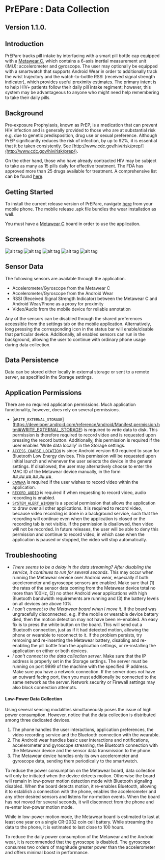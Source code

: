 # PrEPare : Data Collection

## Version 1.1.0.

## Introduction

PrEPare tracks pill intake by interfacing with a smart pill bottle cap equipped with a [Metawear C](https://mbientlab.com/metawearc/), which contains a 6-axis inertial measurement unit (IMU): accelerometer and gyroscope. The user may optionally be equipped with a smartwatch that supports Android Wear in order to additionally track the wrist trajectory and the watch-to-bottle RSSI (received signal strength indicator), which provides useful proximity estimates. The primary intent is to help HIV+ patients follow their daily pill intake regiment; however, this system may be advantageous to anyone who might need help remembering to take their daily pills.

## Background

Pre-exposure Prophylaxis, known as PrEP, is a medication that can prevent HIV infection and is generally provided to those who are at substantial risk e.g. due to genetic predisposition, drug use or sexual preference. Although PrEP significantly reduces the risk of infection, by up to 92%, it is essential that it be taken consistently. See [http://www.cdc.gov/hiv/risk/prep/](http://www.cdc.gov/hiv/risk/prep/).

On the other hand, those who have already contracted HIV may be subject to take as many as 15 pills daily for effective treatment. The FDA has approved more than 25 drugs available for treatment. A comprehensive list can be found [here](http://www.healthline.com/health/hiv-aids/medications-list#4).

## Getting Started

To install the current release version of PrEPare, navigate [here](https://drive.google.com/uc?export=view&id=0Byr6oHEGQO73Q0laWURLM3hZbHM) from your mobile phone. The mobile release .apk file bundles the wear installation as well.

You must have a [Metawear C](https://mbientlab.com/metawearc/) board in order to use the application.

## Screenshots

![alt tag](mobile/screenshots/screenshot_ui.png)
![alt tag](mobile/screenshots/screenshot_data.png)
![alt tag](mobile/screenshots/screenshot_recording.png)
![alt tag](mobile/screenshots/screenshot_about.png)
![alt tag](mobile/screenshots/screenshot_select_pill_bottle.png)

## Sensor Data

The following sensors are available through the application.

  * Accelerometer/Gyroscope from the Metawear C
  * Accelerometer/Gyroscope from the Android Wear
  * RSSI (Received Signal Strength Indicator) between the Metawear C and Android Wear/Phone as a proxy for proximity
  * Video/Audio from the mobile device for reliable annotation

Any of the sensors can be disabled through the shared preferences accessible from the settings tab on the mobile application. Alternatively, long pressing the corresponding icon in the status bar will enable/disable that particular device. Additionally, all enabled sensors can run in the background, allowing the user to continue with ordinary phone usage during data collection.

## Data Persistence

Data can be stored either locally in external storage or sent to a remote server, as specified in the Storage settings.

## Application Permissions

There are no required application permissions. Much application functionality, however, does rely on several permissions.

  * [```WRITE_EXTERNAL_STORAGE```] (https://developer.android.com/reference/android/Manifest.permission.html#WRITE_EXTERNAL_STORAGE) is required to write data to disk. This permission is therefore required to record video and is requested upon pressing the record button. Additionally, this permission is required if the user enables 'Write data locally' in the Storage settings.
  * [```ACCESS_COARSE_LOCATION```](https://developer.android.com/reference/android/Manifest.permission.html#ACCESS_COARSE_LOCATION) is since Android version 6.0 required to scan for Bluetooth Low Energy devices. This permission will be requested upon initial launch and whenever the user selects the device in the general settings. If disallowed, the user may alternatively choose to enter the MAC ID of the Metawear device manually, in the form *#*#*.*#*#*.*#*#*.*#*#*.*#*#*.*#*#*.
  * [```CAMERA```](https://developer.android.com/reference/android/Manifest.permission.html#CAMERA) is required if the user wishes to record video within the application.
  * [```RECORD_AUDIO```](https://developer.android.com/reference/android/Manifest.permission.html#RECORD_AUDIO) is required if when requesting to record video, audio recording is enabled.
  * [```SYSTEM_ALERT_WINDOW```](https://developer.android.com/reference/android/Manifest.permission.html#SYSTEM_ALERT_WINDOW) is a special permission that allows the application to draw over all other applications. It is required to record video, because video recording is done in a background service, such that the recording will continue even when the application is closed or the recording tab is not visible. If the permission is disallowed, then video will not be recorded. In future releases, the user will be able to deny this permission and continue to record video, in which case when the application is paused or stopped, the video will stop automatically.

## Troubleshooting

  * *There seems to be a delay in the data streaming? After disabling the service, it continues to run for several seconds.*
    This may occur when running the Metawear service over Android wear, especially if both accelerometer and gyroscope sensors are enabled. Make sure that (1) the rates of the sensor data coming from the Metawear device total no more than 100Hz, (2) no other Android wear applications with high Bluetooth bandwidth requirements are running and (3) the battery levels on all devices are above 10%.
  * *I can't connect to the Metawear board when I move it.*
    If the board was ungracefully disconnected, e.g. if the mobile or wearable device battery died, then the motion detection may not have been re-enabled. An easy fix is to press the white button on the board. This will send out a Bluetooth connection, just as if it had detected motion, allowing the phone or wearable to reconnect to it. If the problem persists, try removing and re-inserting the Metawear battery, disabling and re-enabling the pill bottle from the application settings, or re-installing the application on either or both devices.
  * *I can't connect to the data collection server.*
    Make sure that the IP address is properly set in the Storage settings. The server must be running on port 9999 of the machine with the specified IP address. Make sure you have a network connection. If the server does not have an outward facing port, then you must additionally be connected to the same network as the server. Network security or Firewall settings may also block connection attempts.

#### Low-Power Data Collection

Using several sensing modalities simultaneously poses the issue of high power consumption. However, notice that the data collection is distributed among three dedicated devices.

  1. The phone handles the user interactions, application preferences, the video recording service and the Bluetooth connection with the wearable.
  2. The Android wear handles basic user interactions and notifications, accelerometer and gyroscope streaming, the Bluetooth connection with the Metawear device and the sensor data transmission to the phone.
  3. The Metawear device handles only its own accelerometer and gyroscope data, sending them periodically to the smartwatch.

To reduce the power consumption on the Metawear board, data collection will only be initiated when the device detects motion. Otherwise the board will remain in low-power motion detection mode with Bluetooth signaling disabled. When the board detects motion, it re-enables Bluetooth, allowing it to establish a connection with the phone, enables the accelerometer and any other desired sensors and listens for no-motion events. When the board has not moved for several seconds, it will disconnect from the phone and re-enter low-power motion mode.

While in low-power motion mode, the Metawear board is estimated to last at least one year on a single CR-2032 coin cell battery. While streaming the data to the phone, it is estimated to last close to 100 hours.

To reduce the daily power consumption of the Metawear and the Android wear, it is recommended that the gyroscope is disabled. The gyroscope consumes two orders of magnitude greater power than the accelerometer and offers minimal boost in performance.

